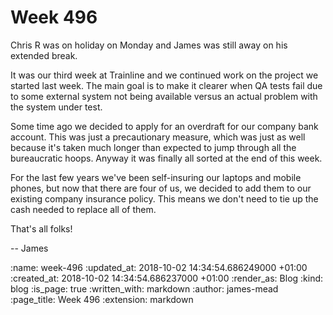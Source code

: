 Week 496
========

Chris R was on holiday on Monday and James was still away on his extended break.

It was our third week at Trainline and we continued work on the project we started last week. The main goal is to make it clearer when QA tests fail due to some external system not being available versus an actual problem with the system under test.

Some time ago we decided to apply for an overdraft for our company bank account. This was just a precautionary measure, which was just as well because it's taken much longer than expected to jump through all the bureaucratic hoops. Anyway it was finally all sorted at the end of this week.

For the last few years we've been self-insuring our laptops and mobile phones, but now that there are four of us, we decided to add them to our existing company insurance policy. This means we don't need to tie up the cash needed to replace all of them.

That's all folks!

-- James

:name: week-496
:updated_at: 2018-10-02 14:34:54.686249000 +01:00
:created_at: 2018-10-02 14:34:54.686237000 +01:00
:render_as: Blog
:kind: blog
:is_page: true
:written_with: markdown
:author: james-mead
:page_title: Week 496
:extension: markdown
